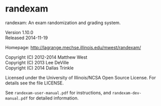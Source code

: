 
randexam
========

randexam: An exam randomization and grading system.

Version 1.10.0  
Released 2014-11-19

Homepage: <http://lagrange.mechse.illinois.edu/mwest/randexam/>

Copyright (C) 2012-2014 Matthew West  
Copyright (C) 2013 Lee DeVille  
Copyright (C) 2014 Dallas Trinkle

Licensed under the University of Illinois/NCSA Open Source
License. For details see the file LICENSE.

See `randexam-user-manual.pdf` for instructions, and
`randexam-dev-manual.pdf` for detailed information.
